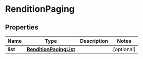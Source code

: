 
# RenditionPaging

## Properties
Name | Type | Description | Notes
------------ | ------------- | ------------- | -------------
**list** | [**RenditionPagingList**](RenditionPagingList.md) |  |  [optional]



